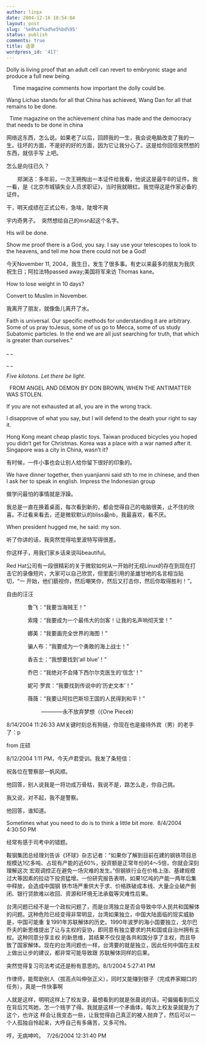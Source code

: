 ```yaml
---
author: linpx
date: 2004-12-16 10:54:04
layout: post
slug: '%e8%af%ad%e5%bd%95'
status: publish
comments: true
title: 语录
wordpress_id: '417'
---
```


Dolly is living proof that an adult cell can revert to embryonic stage and
produce a full new being.

    Time magazine comments how important the dolly could be.



Wang Lichao stands for all that China has achieved, Wang Dan for all that
remains to be done.

  Time magazine on the achievement china has made and the democracy that needs
to be done in china


网络这东西，怎么说。如果老了以后，回顾我的一生，我会说电脑改变了我的一生。往坏的方面，不是好的好的方面，因为它让我分心了。这是给你回信突然想的东西，就信手写
上吧。




怎么是向往已久？

　　郑渊洁：多年前，一次王朔掏出一本证件给我看，他说这是最牛B的证件。我一看，是《北京市城镇失业人员求职证》，当时我就眼红。我觉得这是作家必备的证件。



干，明天成绩在正式公布，急啥，陡增不爽



宇内奇男子。  突然想给自己的msn起这个名字。




His will be done.



Show me proof there is a God, you say. I say use your telescopes to look to
the heavens, and tell me how there could not be a God!



今天November 11, 2004，我生日，发生了很多事。有史以来最多的朋友为我庆祝生日；阿拉法特passed away;美国将军来访 Thomas
kane。


How to lose weight in 10 days?

Convert to Muslim in November.


我离开了朋友，就像鱼儿离开了水。



Faith is universal. Our specific methods for understanding it are arbitrary.
Some of us pray toJesus, some of us go to Mecca, some of us study Subatomic
particles. In the end we are all just searching for truth, that which is
greater than ourselves.”

_ _

_ _

_Five kilotons. Let there be light_.


  FROM ANGEL AND DEMON BY DON BROWN, WHEN THE ANTIMATTER WAS STOLEN.




If you are not exhausted at all, you are in the wrong track.





I disapprove of what you say, but I will defend to the death your right to say
it.




Hong Kong meant cheap plastic toys. Taiwan produced bicycles you hoped you
didn’t get for Christmas. Korea was a place with a war named after it.
Singapore was a city in China, wasn’t it?



有时候，一件小事也会让别人给你留下很好的印象的。

We have dinner together, then yuanjianni said sth to me in chinese, and then I
ask her to speak in english. Impress the Indonesian group



做学问最怕的事情就是浮躁。


我总是一直在换着桌面，每次看到新的，都会觉得自己的电脑很美，止不住的欣喜。不过看来看去，还是微软默认的bliss最nb，我最喜欢，看不厌。



When president hugged me, he said: my son.


听了你讲的话，我突然觉得哈里波特写得很差。


你这样子，用我们家乡话来说叫beautiful。



Red Hat公司有一段很精彩的关于微软如何从一开始时无视Linux的存在到现在打击它的录像短片，大家可以自己欣赏，但里面引用的圣雄甘地的名言相当贴切，“一
开始，他们藐视你，然后嘲笑你，然后又打击你，然后你取得胜利！”。




自由的汪汪





              鲁飞：“我要当海贼王！”

              索隆：“我要成为一个最伟大的剑客！让我的名声响彻天堂！”

              娜美：“我要画完全世界的海图！”

              骗人布：“我要成为一个勇敢的海上战士！”

              香吉士：“我想要找到‘all blue’！”

              乔巴：“我绝对不会降下西尔尔克医生的‘信念’！”

              妮可·罗宾：“我要找到传说中的‘历史文本’！”

              薇薇：“我要让阿拉巴斯坦王国的人民得到和平！”


                       ————永不放弃梦想（《One Piece》）

  
8/14/2004 11:26:33 AM关键时刻总有狗链，你现在也是接待外宾（男）的老手了：p

from 庄硕

  
  
8/12/2004 1:11 PM，今天卢君受训。我发了条短信：

祝各位在警察部一帆风顺。

他回答，别人说我是一将功成万骨枯，我说不是，路怎么走，你自己挑。

我又说，对不起，我不是警察。

他回答，谁知道。



Sometimes what you need to do is to think a little bit more.  8/4/2004 4:30:50
PM

经常有感于司考中的错题。

  
  
鞍钢集团总经理刘告诉《环球》杂志记者：“如果你了解到目前在建的钢铁项目总规模达1亿多吨、占现有产能的近60%，投资额是正常年份的4～5倍，你就会深刻理解这次
宏观调控正在避免一场灾难的发生。”但钢铁行业在价格上涨、基建规模过大等因素的拉动下投资猛增。一份研究报告表明，如果1亿吨的产能一两年后集中释放，会造成中国钢
铁市场严重供大于求、价格跌破成本线、大量企业破产倒闭、银行贷款难以收回、资源和环境无法承载等灾难性后果。


台湾问题已经不是一个政权问题了，而是台湾独立是否会导致中华人民共和国解体的问题。这种危险已经变得非常明显，台湾如果独立，中国大陆面临的现实威胁是，中国可能重
复1991年苏联解体的历史。1990年波罗的海小国要独立，戈尔巴乔夫的新思维提出了让与主权的妥协，即同意有独立要求的共和国或自治州拥有主权。这种同意分享主权
的新思维，其结果不仅仅是各共和国分享了主权，而且导致了国家解体。现在的台湾问题也一样，台湾要的就是独立，因此任何中国在主权上做出让步的建议，都非常可能导致跟
苏联解体同样的后果。








突然觉得复习司法考试还是粉有意思的。8/1/2004 5:27:41 PM




作律师，能帮助别人（拔高点叫伸张正义），同时又能赚到银子（完成养家糊口的任务），真是一件快事啊


人就是这样，明明这样上了校友录，最想看到的就是张晨说的话，可偏偏看到后又在背后咒骂她，怎一个贱字了得。我就是这样一个矛盾体，每次上校友录就是为了这个，也许这
样会让我变态一些，让我觉得自己真正的被人抛弃了，然后可以一个人孤独自怜起来，大呼自己有多痛苦，又多可怜。

哼，无病呻吟。  7/26/2004 12:31:40 PM



